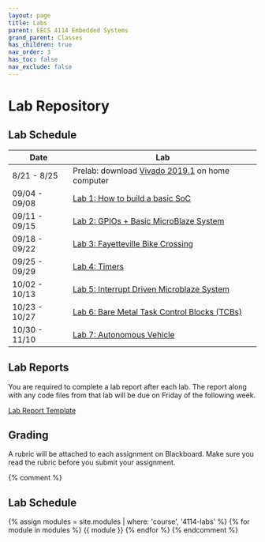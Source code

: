 ```yaml
---
layout: page
title: Labs
parent: EECS 4114 Embedded Systems
grand_parent: Classes
has_children: true
nav_order: 3
has_toc: false
nav_exclude: false
---
```


# Lab Repository

## Lab Schedule

| Date          | Lab                                                 |
| ------------- | --------------------------------------------------- |
| 8/21 - 8/25   | Prelab: download [Vivado 2019.1](https://www.xilinx.com/support/download/index.html/content/xilinx/en/downloadNav/vivado-design-tools/archive.html) on home computer |
| 09/04 - 09/08 | [Lab 1: How to build a basic SoC](./lab1)           |
| 09/11 - 09/15 | [Lab 2: GPIOs + Basic MicroBlaze System](./lab2)    |
| 09/18 - 09/22 | [Lab 3: Fayetteville Bike Crossing](./lab3)         |
| 09/25 - 09/29 | [Lab 4: Timers](./lab4)                             |
| 10/02 - 10/13 | [Lab 5: Interrupt Driven Microblaze System](./lab5) |
| 10/23 - 10/27 | [Lab 6: Bare Metal Task Control Blocks (TCBs)](./lab6) |
| 10/30 - 11/10 | [Lab 7: Autonomous Vehicle](./lab7)                 |

## Lab Reports

You are required to complete a lab report after each lab. The report along with any code files from that lab will be due on Friday of the following week.

[Lab Report Template](./assets/report_template.docx)

## Grading

A rubric will be attached to each assignment on Blackboard. Make sure you read the rubric before you submit your assignment.

{% comment %}
## Lab Schedule
{% assign modules = site.modules | where: 'course', '4114-labs' %}
{% for module in modules %}
{{ module }}
{% endfor %}
{% endcomment %}
